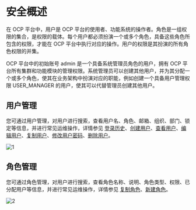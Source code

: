 安全概述
=========================

在 OCP 平台中，用户是 OCP 平台的使用者、功能系统的操作者。角色是一组权限的集合，是权限的载体。每个用户都必须扮演一个或多个角色，具备这些角色所包含的权限，才能在 OCP 平台中执行对应的操作。用户的权限是其扮演的所有角色权限的并集。

OCP 平台中的初始账号 admin 是一个具备系统管理员角色的用户，拥有 OCP 平台所有集群和功能模块的管理权限。系统管理员可以创建其他用户，并为其分配一个或多个角色，使其在业务架构中扮演对应的职能，例如创建一个具备用户管理权限 USER_MANAGER 的用户，使其可以代替管理员创建其他用户。

用户管理
-------------------------

您可通过用户管理，对用户进行搜索，查看用户名、角色、邮箱、组织、部门、锁定等信息，并进行常见运维操作，详情参见 [登录历史](../../1000.system-management-features/1100.logon-history.md)、[创建用户](../../1000.system-management-features/500.create-a-user-1.md)、[查看用户](../../1000.system-management-features/600.view-the-user-details-page.md)、[编辑用户](../../1000.system-management-features/700.edit-a-user.md)、[复制用户](../../1000.system-management-features/800.copy-user.md)、[修改用户密码](../../1000.system-management-features/900.change-user-password.md)、[删除用户](../../1000.system-management-features/1000.delete-a-user.md)。

![1](https://help-static-aliyun-doc.aliyuncs.com/assets/img/zh-CN/5916260261/p266245.png)

角色管理
-------------------------

您可通过角色管理，对用户进行搜索，查看角色名称、说明、角色类型、权限、已分配用户等信息，并进行常见运维操作，详情参见 [复制角色](../../1000.system-management-features/400.copy-role.md)、[新建角色](../../1000.system-management-features/200.create-a-role.md)。

![2](https://help-static-aliyun-doc.aliyuncs.com/assets/img/zh-CN/5916260261/p266246.png)
